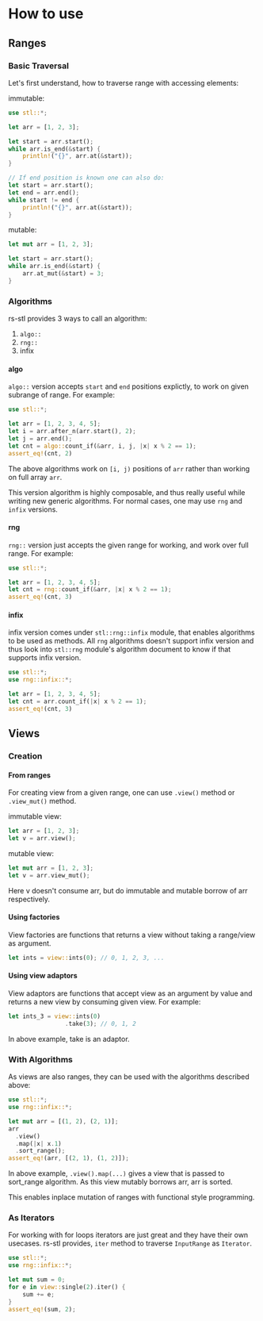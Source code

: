 # How to use

## Ranges

### Basic Traversal

Let's first understand, how to traverse range with accessing elements:

immutable:

```rust
use stl::*;

let arr = [1, 2, 3];

let start = arr.start();
while arr.is_end(&start) {
    println!("{}", arr.at(&start));
}

// If end position is known one can also do:
let start = arr.start();
let end = arr.end();
while start != end {
    println!("{}", arr.at(&start));
}
```

mutable:

```rust
let mut arr = [1, 2, 3];

let start = arr.start();
while arr.is_end(&start) {
    arr.at_mut(&start) = 3;
}
```

### Algorithms

rs-stl provides 3 ways to call an algorithm:

1. `algo::`
2. `rng::`
3. infix

#### algo

`algo::` version accepts `start` and `end` positions explictly, to work on given
subrange of range. For example:

```rust
use stl::*;

let arr = [1, 2, 3, 4, 5];
let i = arr.after_n(arr.start(), 2);
let j = arr.end();
let cnt = algo::count_if(&arr, i, j, |x| x % 2 == 1);
assert_eq!(cnt, 2)
```

The above algorithms work on `[i, j)` positions of `arr` rather than working
on full array `arr`.

This version algorithm is highly composable, and thus really useful while writing
new generic algorithms. For normal cases, one may use `rng` and `infix` versions.

#### rng

`rng::` version just accepts the given range for working, and work over full
range. For example:

```rust
use stl::*;

let arr = [1, 2, 3, 4, 5];
let cnt = rng::count_if(&arr, |x| x % 2 == 1);
assert_eq!(cnt, 3)
```

#### infix

infix version comes under `stl::rng::infix` module, that enables algorithms
to be used as methods. All `rng` algorithms doesn't support infix version and
thus look into `stl::rng` module's algorithm document to know if that supports
infix version.

```rust
use stl::*;
use rng::infix::*;

let arr = [1, 2, 3, 4, 5];
let cnt = arr.count_if(|x| x % 2 == 1);
assert_eq!(cnt, 3)
```

## Views

### Creation

#### From ranges

For creating view from a given range, one can use `.view()` method or `.view_mut()`
method.

immutable view:

```rust
let arr = [1, 2, 3];
let v = arr.view();
```

mutable view:

```rust
let mut arr = [1, 2, 3];
let v = arr.view_mut();
```

Here v doesn't consume arr, but do immutable and mutable borrow of arr respectively.

#### Using factories

View factories are functions that returns a view without taking a range/view
as argument.

```rust
let ints = view::ints(0); // 0, 1, 2, 3, ...
```

#### Using view adaptors

View adaptors are functions that accept view as an argument by value and
returns a new view by consuming given view. For example:

```rust
let ints_3 = view::ints(0)
                .take(3); // 0, 1, 2
```

In above example, take is an adaptor.

### With Algorithms

As views are also ranges, they can be used with the algorithms described above:

```rust
use stl::*;
use rng::infix::*;

let mut arr = [(1, 2), (2, 1)];
arr
  .view()
  .map(|x| x.1)
  .sort_range();
assert_eq!(arr, [(2, 1), (1, 2)]);
```

In above example, `.view().map(...)` gives a view that is passed to sort_range
algorithm. As this view mutably borrows arr, arr is sorted.

This enables inplace mutation of ranges with functional style programming.

### As Iterators

For working with for loops iterators are just great and they have their own
usecases. rs-stl provides, `iter` method to traverse `InputRange` as `Iterator`.

```rust
use stl::*;
use rng::infix::*;

let mut sum = 0;
for e in view::single(2).iter() {
    sum += e;
}
assert_eq!(sum, 2);
```
